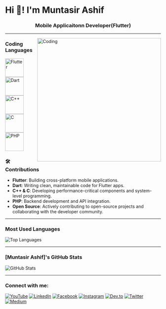 # Hi 👋! I'm Muntasir Ashif
<h3 align="center">Mobile Applicaitonn Developer(Flutter)</h3>

---

<img align="right" alt="Coding" width="400" src="https://cdn.dribbble.com/users/1162077/screenshots/3848914/programmer.gif">

<h3 align="lest">Coding Languages</h3>

<p align="left">
  <img src="https://img.icons8.com/color/48/000000/flutter.png" alt="Flutter" width="60" height="60"/>
  <img src="https://img.icons8.com/color/48/000000/dart.png" alt="Dart" width="60" height="60"/>
  <img src="https://img.icons8.com/color/48/000000/c-plus-plus-logo.png" alt="C++" width="60" height="60"/>
  <img src="https://img.icons8.com/color/48/000000/c-programming.png" alt="C" width="60" height="60"/>
  <img src="https://img.icons8.com/officel/48/000000/php-logo.png" alt="PHP" width="60" height="60"/>
</p>

<h3 align="lest">🛠️ Contributions</h3>

- **Flutter**: Building cross-platform mobile applications.
- **Dart**: Writing clean, maintainable code for Flutter apps.
- **C++ & C**: Developing performance-critical components and system-level programming.
- **PHP**: Backend development and API integration.
- **Open Source**: Actively contributing to open-source projects and collaborating with the developer community.

---



### Most Used Languages

![Top Languages](https://github-readme-stats.vercel.app/api/top-langs/?username=MuntasirAsif&layout=compact&theme=radical)

---

### [Muntasir Ashif]'s GitHub Stats

![GitHub Stats](https://github-readme-stats.vercel.app/api?username=MuntasirAsif&show_icons=true&theme=radical)

---


### Connect with me:

[![YouTube](https://img.shields.io/badge/YouTube-red?style=flat-square&logo=youtube)](https://www.youtube.com/@errorcode99official)
[![LinkedIn](https://img.shields.io/badge/LinkedIn-blue?style=flat-square&logo=linkedin)](https://www.linkedin.com/in/muhammad-muntasir-mahamud-ashif-2a6749200/)
[![Facebook](https://img.shields.io/badge/Facebook-1877F2?style=flat-square&logo=facebook&logoColor=white)](https://www.facebook.com/muntasir.sky.llc)
[![Instagram](https://img.shields.io/badge/Instagram-E4405F?style=flat-square&logo=instagram&logoColor=white)](https://www.instagram.com/muntasirashif)
[![Dev.to](https://img.shields.io/badge/Dev.to-0A0A0A?style=flat-square&logo=devdotto)](https://dev.to/yourusername)
[![Twitter](https://img.shields.io/badge/Twitter-blue?style=flat-square&logo=twitter&logoColor=white)](https://twitter.com/ashif_muntasir)
[![Medium](https://img.shields.io/badge/-Medium-black?style=flat-square&logo=medium)](https://medium.com/@muntasirashifee)
